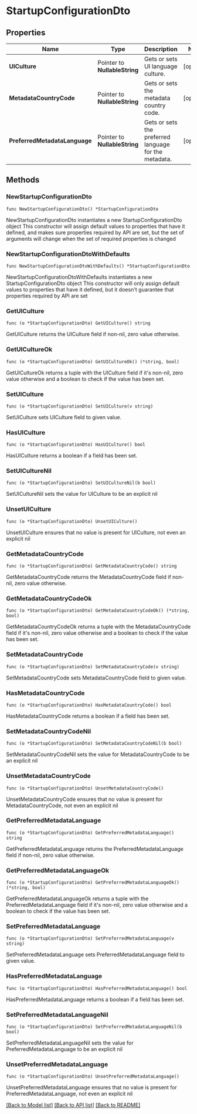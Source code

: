 # StartupConfigurationDto

## Properties

Name | Type | Description | Notes
------------ | ------------- | ------------- | -------------
**UICulture** | Pointer to **NullableString** | Gets or sets UI language culture. | [optional] 
**MetadataCountryCode** | Pointer to **NullableString** | Gets or sets the metadata country code. | [optional] 
**PreferredMetadataLanguage** | Pointer to **NullableString** | Gets or sets the preferred language for the metadata. | [optional] 

## Methods

### NewStartupConfigurationDto

`func NewStartupConfigurationDto() *StartupConfigurationDto`

NewStartupConfigurationDto instantiates a new StartupConfigurationDto object
This constructor will assign default values to properties that have it defined,
and makes sure properties required by API are set, but the set of arguments
will change when the set of required properties is changed

### NewStartupConfigurationDtoWithDefaults

`func NewStartupConfigurationDtoWithDefaults() *StartupConfigurationDto`

NewStartupConfigurationDtoWithDefaults instantiates a new StartupConfigurationDto object
This constructor will only assign default values to properties that have it defined,
but it doesn't guarantee that properties required by API are set

### GetUICulture

`func (o *StartupConfigurationDto) GetUICulture() string`

GetUICulture returns the UICulture field if non-nil, zero value otherwise.

### GetUICultureOk

`func (o *StartupConfigurationDto) GetUICultureOk() (*string, bool)`

GetUICultureOk returns a tuple with the UICulture field if it's non-nil, zero value otherwise
and a boolean to check if the value has been set.

### SetUICulture

`func (o *StartupConfigurationDto) SetUICulture(v string)`

SetUICulture sets UICulture field to given value.

### HasUICulture

`func (o *StartupConfigurationDto) HasUICulture() bool`

HasUICulture returns a boolean if a field has been set.

### SetUICultureNil

`func (o *StartupConfigurationDto) SetUICultureNil(b bool)`

 SetUICultureNil sets the value for UICulture to be an explicit nil

### UnsetUICulture
`func (o *StartupConfigurationDto) UnsetUICulture()`

UnsetUICulture ensures that no value is present for UICulture, not even an explicit nil
### GetMetadataCountryCode

`func (o *StartupConfigurationDto) GetMetadataCountryCode() string`

GetMetadataCountryCode returns the MetadataCountryCode field if non-nil, zero value otherwise.

### GetMetadataCountryCodeOk

`func (o *StartupConfigurationDto) GetMetadataCountryCodeOk() (*string, bool)`

GetMetadataCountryCodeOk returns a tuple with the MetadataCountryCode field if it's non-nil, zero value otherwise
and a boolean to check if the value has been set.

### SetMetadataCountryCode

`func (o *StartupConfigurationDto) SetMetadataCountryCode(v string)`

SetMetadataCountryCode sets MetadataCountryCode field to given value.

### HasMetadataCountryCode

`func (o *StartupConfigurationDto) HasMetadataCountryCode() bool`

HasMetadataCountryCode returns a boolean if a field has been set.

### SetMetadataCountryCodeNil

`func (o *StartupConfigurationDto) SetMetadataCountryCodeNil(b bool)`

 SetMetadataCountryCodeNil sets the value for MetadataCountryCode to be an explicit nil

### UnsetMetadataCountryCode
`func (o *StartupConfigurationDto) UnsetMetadataCountryCode()`

UnsetMetadataCountryCode ensures that no value is present for MetadataCountryCode, not even an explicit nil
### GetPreferredMetadataLanguage

`func (o *StartupConfigurationDto) GetPreferredMetadataLanguage() string`

GetPreferredMetadataLanguage returns the PreferredMetadataLanguage field if non-nil, zero value otherwise.

### GetPreferredMetadataLanguageOk

`func (o *StartupConfigurationDto) GetPreferredMetadataLanguageOk() (*string, bool)`

GetPreferredMetadataLanguageOk returns a tuple with the PreferredMetadataLanguage field if it's non-nil, zero value otherwise
and a boolean to check if the value has been set.

### SetPreferredMetadataLanguage

`func (o *StartupConfigurationDto) SetPreferredMetadataLanguage(v string)`

SetPreferredMetadataLanguage sets PreferredMetadataLanguage field to given value.

### HasPreferredMetadataLanguage

`func (o *StartupConfigurationDto) HasPreferredMetadataLanguage() bool`

HasPreferredMetadataLanguage returns a boolean if a field has been set.

### SetPreferredMetadataLanguageNil

`func (o *StartupConfigurationDto) SetPreferredMetadataLanguageNil(b bool)`

 SetPreferredMetadataLanguageNil sets the value for PreferredMetadataLanguage to be an explicit nil

### UnsetPreferredMetadataLanguage
`func (o *StartupConfigurationDto) UnsetPreferredMetadataLanguage()`

UnsetPreferredMetadataLanguage ensures that no value is present for PreferredMetadataLanguage, not even an explicit nil

[[Back to Model list]](../README.md#documentation-for-models) [[Back to API list]](../README.md#documentation-for-api-endpoints) [[Back to README]](../README.md)


